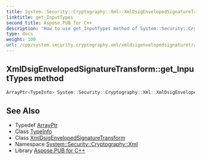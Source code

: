 ```yaml
---
title: System::Security::Cryptography::Xml::XmlDsigEnvelopedSignatureTransform::get_InputTypes method
linktitle: get_InputTypes
second_title: Aspose.PUB for C++
description: 'How to use get_InputTypes method of System::Security::Cryptography::Xml::XmlDsigEnvelopedSignatureTransform class in C++.'
type: docs
weight: 100
url: /cpp/system.security.cryptography.xml/xmldsigenvelopedsignaturetransform/get_inputtypes/
---
```

## XmlDsigEnvelopedSignatureTransform::get_InputTypes method




```cpp
ArrayPtr<TypeInfo> System::Security::Cryptography::Xml::XmlDsigEnvelopedSignatureTransform::get_InputTypes() override
```

## See Also

* Typedef [ArrayPtr](../../../system/arrayptr/)
* Class [TypeInfo](../../../system/typeinfo/)
* Class [XmlDsigEnvelopedSignatureTransform](../)
* Namespace [System::Security::Cryptography::Xml](../../)
* Library [Aspose.PUB for C++](../../../)

